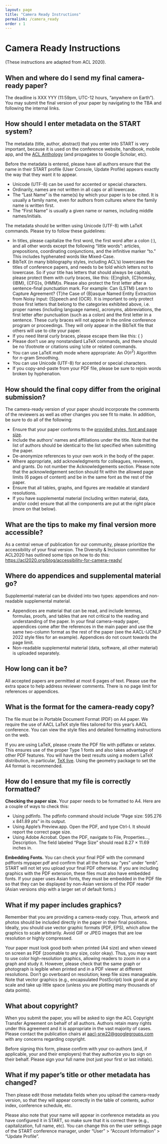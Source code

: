 ```yaml
---
layout: page
title: "Camera Ready Instructions"
permalink: /camera_ready
order : 1
---
```




# Camera Ready Instructions
(These instructions are adapted from ACL 2020).

## When and where do I send my final camera-ready paper?
The deadline is XXX YYY (11:59pm, UTC-12 hours, “anywhere on Earth”). 
You may submit the final version of your paper by navigating to the TBA <!--[AACL-IJCNLP 2020 SRW START login](https://www.softconf.com/aacl-ijcnlp2020/SRW/)--> and following the internal links.

## How should I enter metadata on the START system?
The metadata (title, author, abstract) that you enter into START is very important, because it is used on the conference website, handbook, mobile app, and the [ACL Anthology](https://www.aclweb.org/anthology/) (and propagates to Google Scholar, etc).

Before the metadata is entered, please have all authors ensure that the name in their START profile (User Console, Update Profile) appears exactly the way that they want it to appear.
- Unicode (UTF-8) can be used for accented or special characters.
- Ordinarily, names are not written in all caps or all lowercase.
- The “Last Name” is the name(s) by which your paper is to be cited. It is usually a family name, even for authors from cultures where the family name is written first.
- The “First Name” is usually a given name or names, including middle names/initials.

The metadata should be written using Unicode (UTF-8) with LaTeX commands. Please try to follow these guidelines:
- In titles, please capitalize the first word, the first word after a colon (:), and all other words except the following “little words”: articles, prepositions, coordinating conjunctions, and the infinitive marker “to.” This includes hyphenated words like Mixed-Case.
- BibTeX (in many bibliography styles, including ACL’s) lowercases the titles of conference papers, and needs to be told which letters not to lowercase. So if your title has letters that should always be capitals, please protect them with curly braces, like this: {E}nglish, {C}homsky, {IBM}, {CFG}s, {HMM}s. Please also protect the first letter after a sentence-final punctuation mark. For example: Can {LSTM} Learn to Capture Agreement? {T}he Case of {B}asque Named Entity Extraction from Noisy Input: {S}peech and {OCR}. It is important to only protect those first letters that belong to the categories exhibited above, i.e. proper names (including language names), acronyms, abbreviations, the first letter after punctuation (such as a colon) and the first letter in a sentence. These curly braces will not appear in the online conference program or proceedings. They will only appear in the BibTeX file that others will use to cite your paper.
- If you need literal curly braces, please escape them like this: { }
- Please don’t use any nonstandard LaTeX commands, and there should be no \footnote or citations using \cite or related commands.
- You can use LaTeX math mode where appropriate: An $O(n^2)$ Algorithm for $n$-gram Smoothing.
- You can use Unicode (UTF-8) for accented or special characters.
- If you copy-and-paste from your PDF file, please be sure to rejoin words broken by hyphenation.

## How should the final copy differ from the original submission?
The camera-ready version of your paper should incorporate the comments of the reviewers as well as other changes you see fit to make. In addition, be sure to do all of the following:
- Ensure that your paper conforms to the [provided styles, font and page size](https://www.aacl2022.org/Submission/paper#h.mh2nh86p54rv).
- Include the authors’ names and affiliations under the title. Note that the list of authors should be identical to the list specified when submitting the paper.
- De-anonymize references to your own work in the body of the paper.
- Where appropriate, add acknowledgments for colleagues, reviewers, and grants. Do not number the Acknowledgements section. Please note that the acknowledgement section should fit within the allowed page limits (6 pages of content) and be in the same font as the rest of the paper.
- Ensure that all tables, graphs, and figures are readable at standard resolutions.
- If you have supplemental material (including written material, data, and/or code) ensure that all the components are put at the right place (more on that below).

## What are the tips to make my final version more accessible?
As a central venue of publication for our community, please prioritize the accessibility of your final version. The Diversity & Inclusion committee for ACL2020 has outlined some tips on how to do this:
https://acl2020.org/blog/accessibility-for-camera-ready/

<!--In addition, the D&I chairs for AACL-IJCNLP 2020 SRW are working with Grammarly to help authors improve their writing.
They have a form for authors to fill in if they need some assistance, which is available [here](https://forms.office.com/Pages/ResponsePage.aspx?id=DQSIkWdsW0yxEjajBLZtrQAAAAAAAAAAAAO__Qqi6BNUMVRRQjlPSUxaQUgwRE5FSkFIR01OT1FHTy4u). 
You can contact them via emails <a href="mailto: xiangyuduan@suda.edu.cn">xiangyuduan@suda.edu.cn</a> and <a href="mailto: tirthankar.slg@gmail.com">tirthankar.slg@gmail.com</a> for more details.-->

## Where do appendices and supplemental material go?
Supplemental material can be divided into two types: appendices and non-readable supplemental material.
- Appendices are material that can be read, and include lemmas, formulas, proofs, and tables that are not critical to the reading and understanding of the paper. In your final camera-ready paper, appendices come after the references in the main paper and use the same two-column format as the rest of the paper (see the AACL-IJCNLP 2022 style files for an example). Appendices do not count towards the page limit.
- Non-readable supplemental material (data, software, all other material) is uploaded separately.

## How long can it be?
All accepted papers are permitted at most 6 pages of text.  Please use the extra space to help address reviewer comments.
There is no page limit for references or appendices.

## What is the format for the camera-ready copy?
The file must be in Portable Document Format (PDF) on A4 paper.
We require the use of AACL LaTeX style files <!--[LaTeX style files](http://aacl2020.org/downloads/aacl-ijcnlp2020-templates.zip) or [Microsoft Word Style files](http://aacl2020.org/downloads/aacl-ijcnlp2020.docx)--> tailored for this year’s AACL conference.
You can view the style files and detailed formatting instructions on the web.

If you are using LaTeX, please create the PDF file with pdflatex or xelatex.
This ensures use of the proper Type 1 fonts and also takes advantage of other PDF features.
You will have the best results using a modern LaTeX distribution, in particular, [TeX live](http://www.tug.org/texlive/).
Using the geometry package to set the A4 format is recommended.

## How do I ensure that my file is correctly formatted?
__Checking the paper size.__ Your paper needs to be formatted to A4. Here are a couple of ways to check this:

- Using pdfinfo. The pdfinfo command should include “Page size: 595.276 x 841.89 pts” in its output.
- Using Apple’s Preview.app. Open the PDF, and type Ctrl-I. It should report the correct page size.
- Using Adobe Acrobat. Open the PDF, navigate to File, Properties…, Description. The field labeled “Page Size” should read 8.27 × 11.69 inches in.

__Embedding Fonts.__ You can check your final PDF with the command pdffonts mypaper.pdf and confirm that all the fonts say “yes” under “emb”. START will not let you upload your final PDF otherwise. If you are including graphics with the PDF extension, these files must also have embedded fonts. If your paper uses Asian fonts, they must be embedded in the PDF file so that they can be displayed by non-Asian versions of the PDF reader (Asian versions ship with a larger set of default fonts.)

## What if my paper includes graphics?
Remember that you are providing a camera-ready copy. Thus, artwork and photos should be included directly in the paper in their final positions. Ideally, you should use vector graphic formats (PDF, EPS), which allow the graphics to scale arbitrarily. Avoid GIF or JPEG images that are low resolution or highly compressed.

Your paper must look good both when printed (A4 size) and when viewed on screen as PDF (zoomable to any size, color okay). Thus, you may want to use color high-resolution graphics, allowing readers to zoom in on a graph and study it. However, please check that the same graph or photograph is legible when printed and in a PDF viewer at different resolutions. Don’t go overboard on resolution; keep file sizes manageable. Note that vector graphics (e.g., encapsulated PostScript) look good at any scale and take up little space (unless you are plotting many thousands of data points).

## What about copyright?
When you submit the paper, you will be asked to sign the ACL Copyright Transfer Agreement on behalf of all authors.
Authors retain many rights under this agreement and it is appropriate in the vast majority of cases.
Please contact the publication chairs at <a href="mailto: aacl-srw22@googlegroups.com">aacl-srw22@googlegroups.com</a> with any concerns regarding copyright.

Before signing this form, please confirm with your co-authors (and, if applicable, your and their employers) that they authorize you to sign on their behalf. Please sign your full name (not just your first or last initials).

## What if my paper’s title or other metadata has changed?
Then please edit those metadata fields when you upload the camera-ready version, so that they will appear correctly in the table of contents, author index, conference schedule, etc.

Please also note that your name will appear in conference metadata as you have configured it in START, so make sure that it is correct there (e.g., capitalization, full name, etc). You can change this on the user settings page of the START conference manager, under “User” > “Account Information” > “Update Profile”.


